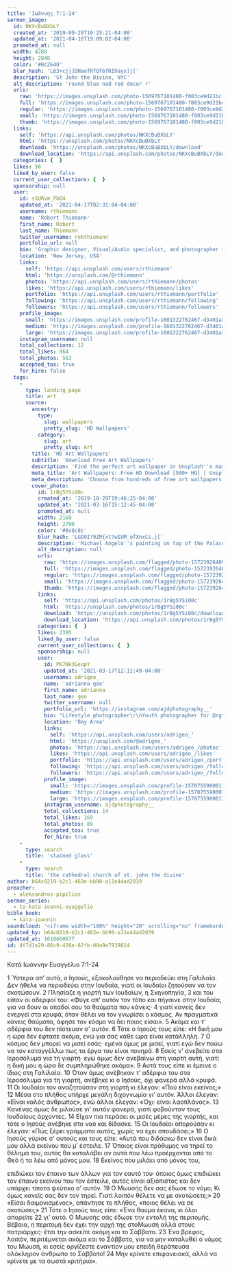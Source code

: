 ```yaml
---
title: 'Ιωάννης 7:1-24'
sermon_image:
  id: NKXcBuBXbLY
  created_at: '2019-09-29T10:25:21-04:00'
  updated_at: '2021-04-16T19:09:02-04:00'
  promoted_at: null
  width: 4288
  height: 2848
  color: '#0c2640'
  blur_hash: 'L63+cjj]DNaefRfQf6fRI9ayx]j['
  description: 'St John the Divine, NYC'
  alt_description: 'round blue nad red decor r'
  urls:
    raw: 'https://images.unsplash.com/photo-1569767101480-f003ce9d21bc?ixid=MnwxNjM3NDl8MHwxfHNlYXJjaHwxfHxTdCUyMEpvaG4lMjB0aGUlMjBEaXZpbmUlMkMlMjBOWXxlbnwwfHx8fDE2MTg2NTk5NDg&ixlib=rb-1.2.1'
    full: 'https://images.unsplash.com/photo-1569767101480-f003ce9d21bc?crop=entropy&cs=srgb&fm=jpg&ixid=MnwxNjM3NDl8MHwxfHNlYXJjaHwxfHxTdCUyMEpvaG4lMjB0aGUlMjBEaXZpbmUlMkMlMjBOWXxlbnwwfHx8fDE2MTg2NTk5NDg&ixlib=rb-1.2.1&q=85'
    regular: 'https://images.unsplash.com/photo-1569767101480-f003ce9d21bc?crop=entropy&cs=tinysrgb&fit=max&fm=jpg&ixid=MnwxNjM3NDl8MHwxfHNlYXJjaHwxfHxTdCUyMEpvaG4lMjB0aGUlMjBEaXZpbmUlMkMlMjBOWXxlbnwwfHx8fDE2MTg2NTk5NDg&ixlib=rb-1.2.1&q=80&w=1080'
    small: 'https://images.unsplash.com/photo-1569767101480-f003ce9d21bc?crop=entropy&cs=tinysrgb&fit=max&fm=jpg&ixid=MnwxNjM3NDl8MHwxfHNlYXJjaHwxfHxTdCUyMEpvaG4lMjB0aGUlMjBEaXZpbmUlMkMlMjBOWXxlbnwwfHx8fDE2MTg2NTk5NDg&ixlib=rb-1.2.1&q=80&w=400'
    thumb: 'https://images.unsplash.com/photo-1569767101480-f003ce9d21bc?crop=entropy&cs=tinysrgb&fit=max&fm=jpg&ixid=MnwxNjM3NDl8MHwxfHNlYXJjaHwxfHxTdCUyMEpvaG4lMjB0aGUlMjBEaXZpbmUlMkMlMjBOWXxlbnwwfHx8fDE2MTg2NTk5NDg&ixlib=rb-1.2.1&q=80&w=200'
  links:
    self: 'https://api.unsplash.com/photos/NKXcBuBXbLY'
    html: 'https://unsplash.com/photos/NKXcBuBXbLY'
    download: 'https://unsplash.com/photos/NKXcBuBXbLY/download'
    download_location: 'https://api.unsplash.com/photos/NKXcBuBXbLY/download?ixid=MnwxNjM3NDl8MHwxfHNlYXJjaHwxfHxTdCUyMEpvaG4lMjB0aGUlMjBEaXZpbmUlMkMlMjBOWXxlbnwwfHx8fDE2MTg2NTk5NDg'
  categories: {  }
  likes: 56
  liked_by_user: false
  current_user_collections: {  }
  sponsorship: null
  user:
    id: sSURvm_PbO4
    updated_at: '2021-04-17T02:31:04-04:00'
    username: rthiemann
    name: 'Robert Thiemann'
    first_name: Robert
    last_name: Thiemann
    twitter_username: robthiemann
    portfolio_url: null
    bio: 'Graphic designer, Visual/Audio specialist, and photographer the last 20 years for a major auto manufacturer expanding my artistry, capturing that single moment in a lifetime, seeing with a unique eye and view, to recreate what I see or can imagine!'
    location: 'New Jersey, USA'
    links:
      self: 'https://api.unsplash.com/users/rthiemann'
      html: 'https://unsplash.com/@rthiemann'
      photos: 'https://api.unsplash.com/users/rthiemann/photos'
      likes: 'https://api.unsplash.com/users/rthiemann/likes'
      portfolio: 'https://api.unsplash.com/users/rthiemann/portfolio'
      following: 'https://api.unsplash.com/users/rthiemann/following'
      followers: 'https://api.unsplash.com/users/rthiemann/followers'
    profile_image:
      small: 'https://images.unsplash.com/profile-1601322762467-d3401a396137image?ixlib=rb-1.2.1&q=80&fm=jpg&crop=faces&cs=tinysrgb&fit=crop&h=32&w=32'
      medium: 'https://images.unsplash.com/profile-1601322762467-d3401a396137image?ixlib=rb-1.2.1&q=80&fm=jpg&crop=faces&cs=tinysrgb&fit=crop&h=64&w=64'
      large: 'https://images.unsplash.com/profile-1601322762467-d3401a396137image?ixlib=rb-1.2.1&q=80&fm=jpg&crop=faces&cs=tinysrgb&fit=crop&h=128&w=128'
    instagram_username: null
    total_collections: 12
    total_likes: 864
    total_photos: 563
    accepted_tos: true
    for_hire: false
  tags:
    -
      type: landing_page
      title: art
      source:
        ancestry:
          type:
            slug: wallpapers
            pretty_slug: 'HD Wallpapers'
          category:
            slug: art
            pretty_slug: Art
        title: 'HD Art Wallpapers'
        subtitle: 'Download Free Art Wallpapers'
        description: 'Find the perfect art wallpaper in Unsplash''s massive, curated collection of HD photos. Each photo is optimized for your screen and free to use for all.'
        meta_title: 'Art Wallpapers: Free HD Download [500+ HQ] | Unsplash'
        meta_description: 'Choose from hundreds of free art wallpapers. Download HD wallpapers for free on Unsplash.'
        cover_photo:
          id: 1rBg5YSi00c
          created_at: '2019-10-29T19:46:25-04:00'
          updated_at: '2021-03-16T15:12:45-04:00'
          promoted_at: null
          width: 2160
          height: 2700
          color: '#8c8c8c'
          blur_hash: 'LGD9I?9ZM{xt?wIUM_ofXnxCs.j['
          description: 'Michael Angelo''s painting on top of the Palace of Versailles'
          alt_description: null
          urls:
            raw: 'https://images.unsplash.com/flagged/photo-1572392640988-ba48d1a74457?ixlib=rb-1.2.1'
            full: 'https://images.unsplash.com/flagged/photo-1572392640988-ba48d1a74457?ixlib=rb-1.2.1&q=85&fm=jpg&crop=entropy&cs=srgb'
            regular: 'https://images.unsplash.com/flagged/photo-1572392640988-ba48d1a74457?ixlib=rb-1.2.1&q=80&fm=jpg&crop=entropy&cs=tinysrgb&w=1080&fit=max'
            small: 'https://images.unsplash.com/flagged/photo-1572392640988-ba48d1a74457?ixlib=rb-1.2.1&q=80&fm=jpg&crop=entropy&cs=tinysrgb&w=400&fit=max'
            thumb: 'https://images.unsplash.com/flagged/photo-1572392640988-ba48d1a74457?ixlib=rb-1.2.1&q=80&fm=jpg&crop=entropy&cs=tinysrgb&w=200&fit=max'
          links:
            self: 'https://api.unsplash.com/photos/1rBg5YSi00c'
            html: 'https://unsplash.com/photos/1rBg5YSi00c'
            download: 'https://unsplash.com/photos/1rBg5YSi00c/download'
            download_location: 'https://api.unsplash.com/photos/1rBg5YSi00c/download'
          categories: {  }
          likes: 2395
          liked_by_user: false
          current_user_collections: {  }
          sponsorship: null
          user:
            id: PK7Nk3GeupY
            updated_at: '2021-03-17T12:11:49-04:00'
            username: adrigeo_
            name: 'adrianna geo'
            first_name: adrianna
            last_name: geo
            twitter_username: null
            portfolio_url: 'https://instagram.com/ajdphotography__'
            bio: "Lifestyle photographer\r\nYouth photographer for @rgtyouth on instagram"
            location: 'Bay Area'
            links:
              self: 'https://api.unsplash.com/users/adrigeo_'
              html: 'https://unsplash.com/@adrigeo_'
              photos: 'https://api.unsplash.com/users/adrigeo_/photos'
              likes: 'https://api.unsplash.com/users/adrigeo_/likes'
              portfolio: 'https://api.unsplash.com/users/adrigeo_/portfolio'
              following: 'https://api.unsplash.com/users/adrigeo_/following'
              followers: 'https://api.unsplash.com/users/adrigeo_/followers'
            profile_image:
              small: 'https://images.unsplash.com/profile-1570755980011-96ec14c10fffimage?ixlib=rb-1.2.1&q=80&fm=jpg&crop=faces&cs=tinysrgb&fit=crop&h=32&w=32'
              medium: 'https://images.unsplash.com/profile-1570755980011-96ec14c10fffimage?ixlib=rb-1.2.1&q=80&fm=jpg&crop=faces&cs=tinysrgb&fit=crop&h=64&w=64'
              large: 'https://images.unsplash.com/profile-1570755980011-96ec14c10fffimage?ixlib=rb-1.2.1&q=80&fm=jpg&crop=faces&cs=tinysrgb&fit=crop&h=128&w=128'
            instagram_username: ajdphotography__
            total_collections: 14
            total_likes: 169
            total_photos: 89
            accepted_tos: true
            for_hire: true
    -
      type: search
      title: 'stained glass'
    -
      type: search
      title: 'the cathedral church of st. john the divine'
author: b64c0219-b2c1-463e-bb90-a11e44ad2039
preacher:
  - aleksandros-pipilios
sermon_series:
  - to-kata-ioanni-eyaggelio
bible_book:
  - kata-ioannin
soundcloud: '<iframe width="100%" height="20" scrolling="no" frameborder="no" allow="autoplay" src="https://w.soundcloud.com/player/?url=https%3A//api.soundcloud.com/tracks/705979006%3Fsecret_token%3Ds-RAjY0&color=%23ff5500&inverse=false&auto_play=false&show_user=true"></iframe>'
updated_by: b64c0219-b2c1-463e-bb90-a11e44ad2039
updated_at: 1618660677
id: 4f7d1e29-86c9-426e-82fb-00a9e7939814
---
```

Κατά Ιωάννην Ευαγγέλιο 7:1-24

1 Ύστερα απ’ αυτά, ο Ιησούς, εξακολούθησε να περιοδεύει στη Γαλιλαία. Δεν ήθελε να περιοδεύει στην Ιουδαία, γιατί οι Ιουδαίοι ζητούσαν να τον σκοτώσουν. 2 Πλησίαζε η γιορτή των Ιουδαίων, η Σκηνοπηγία, 3 και του είπαν οι αδερφοί του: «Φύγε απ’ αυτόν τον τόπο και πήγαινε στην Ιουδαία, για να δουν οι οπαδοί σου τα θαύματα που κάνεις· 4 γιατί κανείς δεν ενεργεί στα κρυφά, όταν θέλει να τον γνωρίσει ο κόσμος. Αν πραγματικά κάνεις θαύματα, άφησε τον κόσμο να δει ποιος είσαι». 5 Ακόμα και τ’ αδέρφια του δεν πίστευαν σ’ αυτόν. 6 Τότε ο Ιησούς τους είπε: «Η δική μου η ώρα δεν έφτασε ακόμα, ενώ για σας κάθε ώρα είναι κατάλληλη. 7 Ο κόσμος δεν μπορεί να μισεί εσάς· εμένα όμως με μισεί, γιατί εγώ δεν παύω να τον καταγγέλλω πως τα έργα του είναι πονηρά. 8 Εσείς ν’ ανεβείτε στα Ιεροσόλυμα για τη γιορτή· εγώ όμως δεν ανεβαίνω στη γιορτή αυτή, γιατί η δική μου η ώρα δε συμπληρώθηκε ακόμα». 9 Αυτά τους είπε κι έμεινε ο ίδιος στη Γαλιλαία. 10 Όταν όμως ανέβηκαν τ’ αδέρφια του στα Ιεροσόλυμα για τη γιορτή, ανέβηκε κι ο Ιησούς, όχι φανερά αλλά κρυφά. 11 Οι Ιουδαίοι τον αναζητούσαν στη γιορτή κι έλεγαν: «Πού είναι εκείνος;» 12 Μέσα στο πλήθος υπήρχε μεγάλη διχογνωμία γι’ αυτόν. Άλλοι έλεγαν: «Είναι καλός άνθρωπος», ενώ άλλοι έλεγαν: «Όχι· είναι λαοπλάνος». 13 Κανένας όμως δε μιλούσε γι’ αυτόν φανερά, γιατί φοβούνταν τους Ιουδαίους άρχοντες. 14 Είχαν πια περάσει οι μισές μέρες της γιορτής, και τότε ο Ιησούς ανέβηκε στο ναό και δίδασκε. 15 Οι Ιουδαίοι απορούσαν κι έλεγαν: «Πώς ξέρει γράμματα αυτός, χωρίς να έχει σπουδάσει;» 16 Ο Ιησούς γύρισε σ’ αυτούς και τους είπε: «Αυτά που διδάσκω δεν είναι δικά μου αλλά εκείνου που μ’ έστειλε. 17 Όποιος είναι πρόθυμος να τηρεί το θέλημά του, αυτός θα καταλάβει αν αυτά που λέω προέρχονται από το Θεό ή τα λέω από μόνος μου. 18 Εκείνος που μιλάει από μόνος του,

επιδιώκει τον έπαινο των άλλων για τον εαυτό του· όποιος όμως επιδιώκει τον έπαινο εκείνου που τον έστειλε, αυτός είναι αξιόπιστος και δεν υπάρχει τίποτα ψεύτικο σ’ αυτόν. 19 Ο Μωυσής δεν σας έδωσε το νόμο; Κι όμως κανείς σας δεν τον τηρεί. Γιατί λοιπόν θέλετε να με σκοτώσετε;» 20 «Είσαι δαιμονισμένος», απάντησε το πλήθος, «ποιος θέλει να σε σκοτώσει;» 21 Τότε ο Ιησούς τους είπε: «Ένα θαύμα έκανα, κι όλοι απορείτε 22 γι’ αυτό. Ο Μωυσής σάς έδωσε την εντολή της περιτομής. Βέβαια, η περιτομή δεν έχει την αρχή της στοΜωυσή αλλά στους πατριάρχες· έτσι την ασκείτε ακόμη και το Σάββατο. 23 Ένα βρέφος, λοιπόν, περιτέμνεται ακόμα και το Σάββατο, για να μην καταλυθεί ο νόμος του Μωυσή, κι εσείς οργίζεστε εναντίον μου επειδή θεράπευσα ολόκληρον άνθρωπο το Σάββατο! 24 Μην κρίνετε επιφανειακά, αλλά να κρίνετε με τα σωστά κριτήρια».